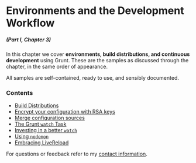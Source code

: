 # Environments and the Development Workflow

##### _(Part I, Chapter 3)_

In this chapter we cover **environments, build distributions, and continuous development** using Grunt. These are the samples as discussed through the chapter, in the same order of appearance.

All samples are self-contained, ready to use, and sensibly documented.

### Contents

- [Build Distributions](https://github.com/buildfirst/buildfirst/tree/master/ch03/01_distribution-config)
- [Encrypt your configuration with RSA keys](https://github.com/buildfirst/buildfirst/tree/master/ch03/02_rsa-config-encryption)
- [Merge configuration sources](https://github.com/buildfirst/buildfirst/tree/master/ch03/03_merging-config)
- [The Grunt `watch` Task](https://github.com/buildfirst/buildfirst/tree/master/ch03/04_watch-task)
- [Investing in a better `watch`](https://github.com/buildfirst/buildfirst/tree/master/ch03/05_better-watch-closely)
- [Using `nodemon`](https://github.com/buildfirst/buildfirst/tree/master/ch03/06_nodemon)
- [Embracing LiveReload](https://github.com/buildfirst/buildfirst/tree/master/ch03/07_livereload)

For questions or feedback refer to my [contact information](https://github.com/buildfirst/buildfirst#feedback).
